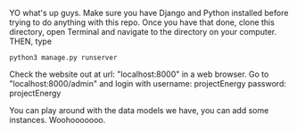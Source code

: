 YO what's up guys. Make sure you have Django and Python installed before trying to do anything with this repo.
Once you have that done, clone this directory, open Terminal and navigate to the directory on your computer.
THEN, type
```
python3 manage.py runserver
```
Check the website out at url: "localhost:8000" in a web browser. Go to "localhost:8000/admin" and login with
username: projectEnergy
password: projectEnergy

You can play around with the data models we have, you can add some instances. Woohooooooo.
